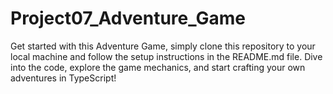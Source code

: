 # Project07_Adventure_Game
Get started with this Adventure Game, simply clone this repository to your local machine and follow the setup instructions in the README.md file. Dive into the code, explore the game mechanics, and start crafting your own adventures in TypeScript!

